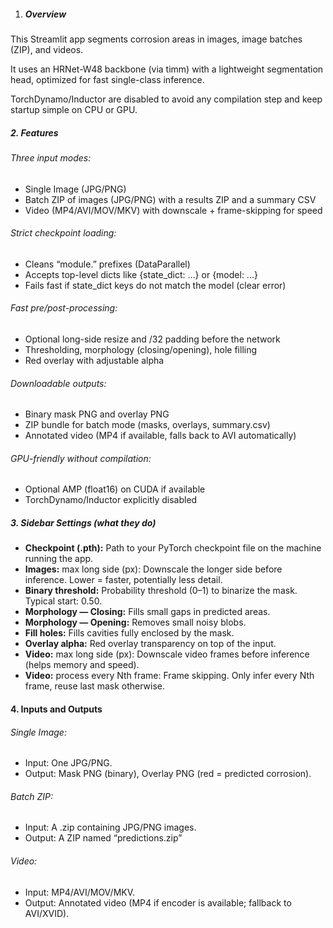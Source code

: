 1. ##### **Overview** 



This Streamlit app segments corrosion areas in images, image batches (ZIP), and videos.

It uses an HRNet-W48 backbone (via timm) with a lightweight segmentation head, optimized for fast single-class inference.

TorchDynamo/Inductor are disabled to avoid any compilation step and keep startup simple on CPU or GPU.



##### **2. Features**



###### Three input modes:



* Single Image (JPG/PNG)
* Batch ZIP of images (JPG/PNG) with a results ZIP and a summary CSV
* Video (MP4/AVI/MOV/MKV) with downscale + frame-skipping for speed



###### Strict checkpoint loading:



* Cleans “module.” prefixes (DataParallel)
* Accepts top-level dicts like {state\_dict: ...} or {model: ...}
* Fails fast if state\_dict keys do not match the model (clear error)



###### Fast pre/post-processing:



* Optional long-side resize and /32 padding before the network
* Thresholding, morphology (closing/opening), hole filling
* Red overlay with adjustable alpha



###### Downloadable outputs:



* Binary mask PNG and overlay PNG
* ZIP bundle for batch mode (masks, overlays, summary.csv)
* Annotated video (MP4 if available, falls back to AVI automatically)



###### GPU-friendly without compilation:



* Optional AMP (float16) on CUDA if available
* TorchDynamo/Inductor explicitly disabled



##### **3. Sidebar Settings (what they do)**



* **Checkpoint (.pth):** Path to your PyTorch checkpoint file on the machine running the app.
* **Images:** max long side (px): Downscale the longer side before inference. Lower = faster, potentially less detail.
* **Binary threshold:** Probability threshold (0–1) to binarize the mask. Typical start: 0.50.
* **Morphology — Closing:** Fills small gaps in predicted areas.
* **Morphology — Opening:** Removes small noisy blobs.
* **Fill holes:** Fills cavities fully enclosed by the mask.
* **Overlay alpha:** Red overlay transparency on top of the input.
* **Video:** max long side (px): Downscale video frames before inference (helps memory and speed).
* **Video:** process every Nth frame: Frame skipping. Only infer every Nth frame, reuse last mask otherwise.



#### **4. Inputs and Outputs**



###### Single Image:



* Input: One JPG/PNG.
* Output: Mask PNG (binary), Overlay PNG (red = predicted corrosion).



###### Batch ZIP:



* Input: A .zip containing JPG/PNG images.
* Output: A ZIP named “predictions.zip” 



###### Video:



* Input: MP4/AVI/MOV/MKV.
* Output: Annotated video (MP4 if encoder is available; fallback to AVI/XVID).







